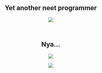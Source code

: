 <h2 align="center"> Yet another neet programmer </h2>
<p align="center">
<img src="https://skillicons.dev/icons?i=js,ts,go,vscode,mongo,postgres,bash&theme=dark">
</p>
<br>
<h2 align="center"> Nya... </h2>
<p align="center">
  <a href="https://discord.com/users/242969117479403520" target="_blank"><img src="https://lanyard.cnrad.dev/api/242969117479403520"><a>
</p>
<p align="center">
  <a href="https://wakatime.com"><img src="https://wakatime.com/share/@luminaluna/77c7466b-b190-4e08-90c4-ae73d597c980.png" /></a>
</p>

<!--
**1intan99/1intan99** is a ✨ _special_ ✨ repository because its `README.md` (this file) appears on your GitHub profile.

Here are some ideas to get you started:

- 🔭 I’m currently working on ...
- 🌱 I’m currently learning ...
- 👯 I’m looking to collaborate on ...
- 🤔 I’m looking for help with ...
- 💬 Ask me about ...
- 📫 How to reach me: ...
- 😄 Pronouns: ...
- ⚡ Fun fact: ...
-->
